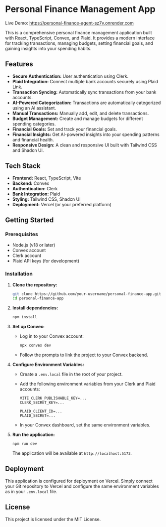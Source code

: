 # Personal Finance Management App

Live Demo: https://personal-finance-agent-sz7v.onrender.com

This is a comprehensive personal finance management application built with React, TypeScript, Convex, and Plaid. It provides a modern interface for tracking transactions, managing budgets, setting financial goals, and gaining insights into your spending habits.

## Features

- **Secure Authentication:** User authentication using Clerk.
- **Plaid Integration:** Connect multiple bank accounts securely using Plaid Link.
- **Transaction Syncing:** Automatically sync transactions from your bank accounts.
- **AI-Powered Categorization:** Transactions are automatically categorized using an AI assistant.
- **Manual Transactions:** Manually add, edit, and delete transactions.
- **Budget Management:** Create and manage budgets for different spending categories.
- **Financial Goals:** Set and track your financial goals.
- **Financial Insights:** Get AI-powered insights into your spending patterns and financial health.
- **Responsive Design:** A clean and responsive UI built with Tailwind CSS and Shadcn UI.

## Tech Stack

- **Frontend:** React, TypeScript, Vite
- **Backend:** Convex
- **Authentication:** Clerk
- **Bank Integration:** Plaid
- **Styling:** Tailwind CSS, Shadcn UI
- **Deployment:** Vercel (or your preferred platform)

## Getting Started

### Prerequisites

- Node.js (v18 or later)
- Convex account
- Clerk account
- Plaid API keys (for development)

### Installation

1.  **Clone the repository:**

    ```bash
    git clone https://github.com/your-username/personal-finance-app.git
    cd personal-finance-app
    ```

2.  **Install dependencies:**

    ```bash
    npm install
    ```

3.  **Set up Convex:**

    - Log in to your Convex account:
      ```bash
      npx convex dev
      ```
    - Follow the prompts to link the project to your Convex backend.

4.  **Configure Environment Variables:**

    - Create a `.env.local` file in the root of your project.
    - Add the following environment variables from your Clerk and Plaid accounts:

      ```
      VITE_CLERK_PUBLISHABLE_KEY=...
      CLERK_SECRET_KEY=...

      PLAID_CLIENT_ID=...
      PLAID_SECRET=...
      ```

    - In your Convex dashboard, set the same environment variables.

5.  **Run the application:**

    ```bash
    npm run dev
    ```

    The application will be available at `http://localhost:5173`.

## Deployment

This application is configured for deployment on Vercel. Simply connect your Git repository to Vercel and configure the same environment variables as in your `.env.local` file.

## License

This project is licensed under the MIT License.

